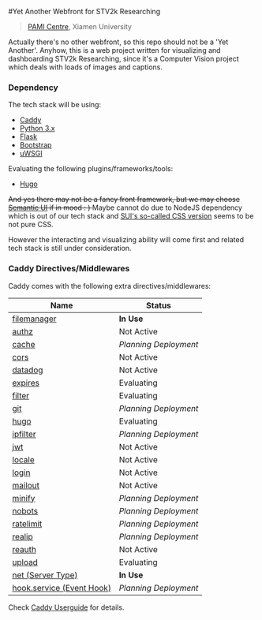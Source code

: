 #Yet Another Webfront for STV2k Researching
> [PAMI Centre](http://pami.xmu.edu.cn), Xiamen University

Actually there's no other webfront, so this repo should not be a 'Yet Another'.
Anyhow, this is a web project written for visualizing and dashboarding STV2k Researching, since it's a Computer Vision project which deals with loads of images and captions.

### Dependency

The tech stack will be using:

+ [Caddy](https://caddyserver.com)
+ [Python 3.x](https://python.org)
+ [Flask](http://flask.pocoo.org/)
+ [Bootstrap](http://getbootstrap.com)
+ [uWSGI](https://github.com/unbit/uwsgi)

Evaluating the following plugins/frameworks/tools:

+ [Hugo](http://gohugo.io)

<del>And yes there may not be a fancy front framework, but we may choose [Semantic UI](https://semantic-ui.com/) if in mood : ) </del> Maybe cannot do due to NodeJS dependency which is out of our tech stack and [SUI's so-called CSS version](https://github.com/Semantic-Org/Semantic-UI-CSS) seems to be not pure CSS. 

However the interacting and visualizing ability will come first and related tech stack is still under consideration.

### Caddy Directives/Middlewares

Caddy comes with the following extra directives/middlewares:

| Name                                     | Status                |
| ---------------------------------------- | --------------------- |
| [filemanager](https://henriquedias.com/filemanager/caddy/) | **In Use**            |
| [authz](https://github.com/casbin/caddy-authz) | Not Active            |
| [cache](https://github.com/nicolasazrak/caddy-cache) | *Planning Deployment* |
| [cors](https://github.com/captncraig/cors) | Not Active            |
| [datadog](https://github.com/payintech/caddy-datadog) | Not Active            |
| [expires](https://github.com/epicagency/caddy-expires) | Evaluating            |
| [filter](https://github.com/echocat/caddy-filter) | Evaluating            |
| [git](https://github.com/abiosoft/caddy-git) | *Planning Deployment* |
| [hugo](https://gohugo.io/)               | Evaluating            |
| [ipfilter](https://github.com/pyed/ipfilter) | *Planning Deployment* |
| [jwt](https://github.com/BTBurke/caddy-jwt) | Not Active            |
| [locale](https://github.com/simia-tech/caddy-locale) | Not Active            |
| [login](https://github.com/tarent/loginsrv/tree/master/caddy) | Not Active            |
| [mailout](https://github.com/SchumacherFM/mailout) | Not Active            |
| [minify](https://github.com/hacdias/caddy-minify) | *Planning Deployment* |
| [nobots](https://github.com/Xumeiquer/nobots) | *Planning Deployment* |
| [ratelimit](https://github.com/xuqingfeng/caddy-rate-limit) | *Planning Deployment* |
| [realip](https://github.com/captncraig/caddy-realip) | *Planning Deployment* |
| [reauth](https://github.com/freman/caddy-reauth) | Not Active            |
| [upload](https://github.com/wmark/caddy.upload) | Evaluating            |
| [net (Server Type)](https://github.com/pieterlouw/caddy-net) | **In Use**            |
| [hook.service (Event Hook)](https://github.com/bruhs/caddy-service) | *Planning Deployment* |

Check [Caddy Userguide](https://caddyserver.com/docs) for details.
